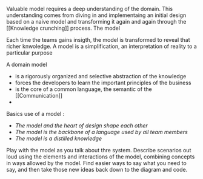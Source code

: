
Valuable model requires a deep understanding of the domain. This understanding comes from diving in and implementaing an initial design based on a naive model and transforming it again and again through the [[Knowledge crunching]] process.
The model


Each time the teams gains insigth, the model is transformed to reveal that richer knwoledge.
A model is a simplification, an interpretation of reality to a particular purpose

A domain model 
- is a rigorously organized and selective abstraction of the knowledge
- forces the developers to learn the important principles of the business
- is the core of a common language, the semantic of the [[Communication]]
- 

Basics use of a model :
- *The model and the heart of design shape each other* 
- *The model is the backbone of a language used by all team members*
- *The model is a distilled knowledge*


Play with the model as you talk about thre system. Describe scenarios out loud using the elements and interactions of the model, combining concepts in ways allowed by the model. Find easier ways to say what you need to say, and then take those new ideas back down to the diagram and code.